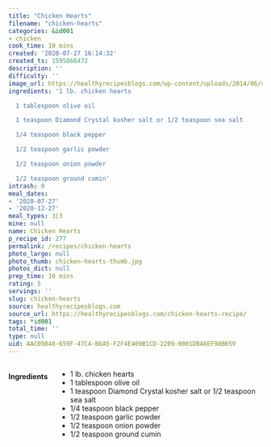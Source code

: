 ```yaml
---
title: "Chicken Hearts"
filename: "chicken-hearts"
categories: &id001
- chicken
cook_time: 10 mins
created: '2020-07-27 16:14:32'
created_ts: 1595866472
description: ''
difficulty: ''
image_url: https://healthyrecipesblogs.com/wp-content/uploads/2014/06/chicken-hearts-recipe-1-300x201.jpg
ingredients: '1 lb. chicken hearts

  1 tablespoon olive oil

  1 teaspoon Diamond Crystal kosher salt or 1/2 teaspoon sea salt

  1/4 teaspoon black pepper

  1/2 teaspoon garlic powder

  1/2 teaspoon onion powder

  1/2 teaspoon ground cumin'
intrash: 0
meal_dates:
- '2020-07-27'
- '2020-12-27'
meal_types: 3|3
mine: null
name: Chicken Hearts
p_recipe_id: 277
permalink: /recipes/chicken-hearts
photo_large: null
photo_thumb: chicken-hearts-thumb.jpg
photos_dict: null
prep_time: 10 mins
rating: 5
servings: ''
slug: chicken-hearts
source: healthyrecipesblogs.com
source_url: https://healthyrecipesblogs.com/chicken-hearts-recipe/
tags: *id001
total_time: ''
type: null
uid: AAC09848-659F-47C4-B6A5-F2F4E409B1CD-2209-0001DBA6EF98B659
---
```

<div class="large-8 medium-7 columns" id="writeup">	</div><!-- #writeup -->
</div><!-- #row-one -->
<div class="row" id="row-two">	<div class="medium-4 small-5 columns" id="ingredients"><h4>Ingredients</h4><div class="box box-ingredients content"><ul>
<li>1 lb. chicken hearts</li>
<li>1 tablespoon olive oil</li>
<li>1 teaspoon Diamond Crystal kosher salt or 1/2 teaspoon sea salt</li>
<li>1/4 teaspoon black pepper</li>
<li>1/2 teaspoon garlic powder</li>
<li>1/2 teaspoon onion powder</li>
<li>1/2 teaspoon ground cumin</li>
</ul>
</div>	</div>	<div class="medium-6 small-7 columns" id="directions">	</div>